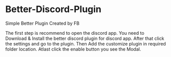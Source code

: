 # Better-Discord-Plugin
Simple Better Plugin Created by FB

The first step is recommend to open the discord app.
You need to Download & Install the better discord plugin for discord app.
After that click the settings and go to the plugin.
Then Add the customize plugin in required folder location.
Atlast click the enable button you see the Modal.
